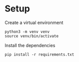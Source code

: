 # Setup
Create a virtual environment
```
python3 -m venv venv
source venv/bin/activate
```

Install the dependencies
```
pip install -r requirements.txt
```